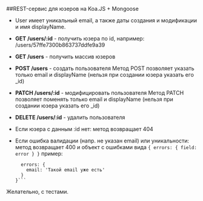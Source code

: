 
##REST-сервис для юзеров на Koa.JS + Mongoose

* User имеет уникальный email, а также даты создания и модификации и имя displayName.

* **GET /users/:id** - получить юзера по id, например: /users/57ffe7300b863737ddfe9a39

* **GET /users** - получить массив юзеров

* **POST /users** - создать пользователя
  Метод POST позволяет указать только email и displayName (нельзя при создании юзера указать его _id)

* **PATCH /users/:id** - модифицировать пользователя
  Метод PATCH позволяет поменять только email и displayName (нельзя при создании юзера указать его _id)

* **DELETE /users/:id** - удалить пользователя

* Если юзера с данным :id нет:
   метод возвращает 404

* Если ошибка валидации (напр. не указан email) или уникальности:
  метод возвращает 400 и объект с ошибками вида ```{ errors: { field: error } }```
  пример:
  
    ```{
      errors: {
        email: 'Такой email уже есть'
      }
    }```

Желательно, с тестами.
